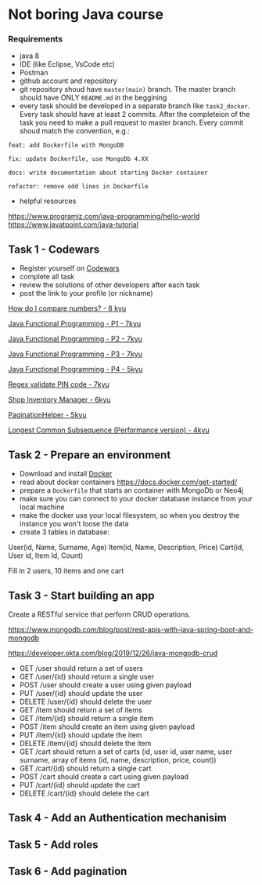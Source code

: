 # Not boring Java course

### Requirements

- java 8
- IDE (like Eclipse, VsCode etc)
- Postman
- github account and repository
- git repository shoud have `master(main)` branch. The master branch should have ONLY `README.md` in the beggining
- every task should be developed in a separate branch like `task2_docker`. Every task should have at least 2 commits. After the completeion of the task you need to make a pull request to master branch. Every commit shoud match the convention, e.g.:

`feat: add Dockerfile with MongoDB`

`fix: update Dockerfile, use MongoDb 4.XX`

`docs: write documentation about starting Docker container`

`refactor: remove odd lines in Dockerfile`

- helpful resources 

https://www.programiz.com/java-programming/hello-world
https://www.javatpoint.com/java-tutorial



## Task 1 - Codewars

- Register yourself on [Codewars](https://www.codewars.com)
- complete all task
- review the solutions of other developers after each task
- post the link to your profile (or nickname)

[How do I compare numbers? - 8 kyu](https://www.codewars.com/kata/55d8618adfda93c89600012e/java)

[Java Functional Programming - P1 - 7kyu](https://www.codewars.com/kata/54a6b43e478d8ee14c000a5d)

[Java Functional Programming - P2 - 7kyu](http://www.codewars.com/kata/java-functional-programming-part-2-multiline-functions)

[Java Functional Programming - P3 - 7kyu](http://www.codewars.com/kata/java-functional-programming-part-3-closured-for-business)

[Java Functional Programming - P4 - 5kyu](http://www.codewars.com/kata/java-functional-programming-part-4-row-row-row-your-boat-gently-down-the-dot-dot-dot)

[Regex validate PIN code - 7kyu](https://www.codewars.com/kata/55f8a9c06c018a0d6e000132)

[Shop Inventory Manager - 6kyu](https://www.codewars.com/kata/55d1d06def244b18c100007c)

[PaginationHelper - 5kyu](https://www.codewars.com/kata/515bb423de843ea99400000a)

[Longest Common Subsequence (Performance version) - 4kyu](https://www.codewars.com/kata/593ff8b39e1cc4bae9000070)


## Task 2 - Prepare an environment

- Download and install [Docker](https://docs.docker.com/get-docker/)
- read about docker containers https://docs.docker.com/get-started/
- prepare a `Dockerfile` that starts an container with MongoDb or Neo4j
- make sure you can connect to your docker database instance from your local machine
- make the docker use your local filesystem, so when you destroy the instance you won't loose the data
- create 3 tables in database: 

User(id, Name, Surname, Age)
Item(id, Name, Description, Price)
Cart(id, User id, Item Id, Count)

Fill in 2 users, 10 items and one cart

## Task 3 - Start building an app

Create a RESTful service that perform CRUD operations.

https://www.mongodb.com/blog/post/rest-apis-with-java-spring-boot-and-mongodb

https://developer.okta.com/blog/2019/12/26/java-mongodb-crud

- GET /user should return a set of users
- GET /user/{id} should return a single user
- POST /user should create a user using given payload
- PUT /user/{id} should update the user
- DELETE /user/{id} should delete the user
- GET /item should return a set of items
- GET /item/{id} should return a single item
- POST /item should create an item using given payload
- PUT /item/{id} should update the item
- DELETE /item/{id} should delete the item
- GET /cart should return a set of carts (id, user id, user name, user surname, array of items (id, name, description, price, count))
- GET /cart/{id} should return a single cart
- POST /cart should create a cart using given payload
- PUT /cart/{id} should update the cart
- DELETE /cart/{id} should delete the cart

## Task 4 - Add an Authentication mechanisim

## Task 5 - Add roles

## Task 6 - Add pagination
